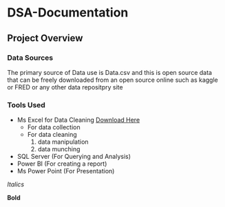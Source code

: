  # DSA-Documentation

 ## Project Overview

 ### Data Sources
 The primary source of Data use is Data.csv and this is open source data that can be freely downloaded from an open source online such as kaggle or FRED or any other data repositpry site

 ### Tools Used 
 - Ms Excel for Data Cleaning [Download Here](http:/microsoft.com)
     - For data collection
     - For data cleaning
         1. data manipulation
         2. data munching
 - SQL Server (For Querying and Analysis)
 - Power BI (For creating a report)
 - Ms Power Point (For Presentation)
 
*Italics*

**Bold**
